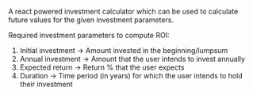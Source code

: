 A react powered investment calculator which can be used to calculate future values for the given investment parameters.

Required investment parameters to compute ROI:

1. Initial investment -> Amount invested in the beginning/lumpsum
2. Annual investment -> Amount that the user intends to invest annually
3. Expected return -> Return % that the user expects
4. Duration -> Time period (in years) for which the user intends to hold their investment
